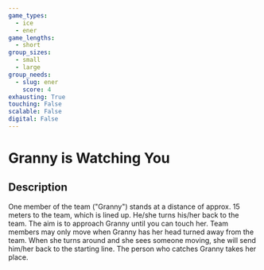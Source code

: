 ```yaml
---
game_types:
  - ice
  - ener
game_lengths:
  - short
group_sizes:
  - small
  - large
group_needs:
  - slug: ener
    score: 4
exhausting: True
touching: False
scalable: False
digital: False
---
```

# Granny is Watching You

## Description
One member of the team ("Granny") stands at a distance of approx. 15 meters to the team, which is lined up. He/she turns his/her back to the team. The aim is to approach Granny until you can touch her. Team members may only move when Granny has her head turned away from the team. When she turns around and she sees someone moving, she will send him/her back to the starting line. The person who catches Granny takes her place.
